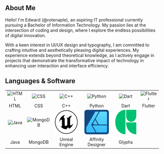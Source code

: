 ## About Me
Hello! I'm Edward (@rotenaple), an aspiring IT professional currently pursuing a Bachelor of Information Technology. My passion lies at the intersection of coding and design, where I explore the endless possibilities of digital innovation.

With a keen interest in UI/UX design and typography, I am committed to crafting intuitive and aesthetically pleasing digital experiences. My experience extends beyond theoretical knowledge, as I actively engage in projects that demonstrate the transformative impact of technology in enhancing user interaction and interface efficiency.

## Languages & Software
|||||||
|:-------------:|:-----------:|:-----------:|:-----------------:|:-------------:|:-------------:|
|<img src="https://cdn.jsdelivr.net/gh/devicons/devicon/icons/html5/html5-original.svg" alt="HTML" width="80" height="80"/>| <img src="https://cdn.jsdelivr.net/gh/devicons/devicon/icons/css3/css3-original.svg" alt="CSS" width="80" height="80"/> | <img src="https://cdn.jsdelivr.net/gh/devicons/devicon/icons/cplusplus/cplusplus-original.svg" alt="C++" width="80" height="80"/> | <img src="https://cdn.jsdelivr.net/gh/devicons/devicon/icons/python/python-original.svg" alt="Python" width="80" height="80"/> | <img src="https://cdn.jsdelivr.net/gh/devicons/devicon/icons/dart/dart-original.svg" alt="Dart" width="80" height="80"/> | <img src="https://cdn.jsdelivr.net/gh/devicons/devicon/icons/flutter/flutter-original.svg" alt="Flutter" width="80" height="80"/> |
| HTML | CSS | C++ | Python | Dart | Flutter |
|<img src="https://cdn.jsdelivr.net/gh/devicons/devicon/icons/java/java-original.svg" alt="Java" width="80" height="80"/>| <img src="https://cdn.jsdelivr.net/gh/devicons/devicon/icons/mongodb/mongodb-original.svg" alt="MongoDB" width="80" height="80"/> | <img src="img/unreal.svg" alt="Unreal Engine" width="80" height="80"/> | <img src="img/afdesigner.svg" alt="Affinity Designer" width="80" height="80"/> | <img src="img/glyphs.svg" alt="Glyphs" width="80" height="80"/> |
| Java | MongoDB | Unreal Engine | Affinity Designer | Glyphs |
